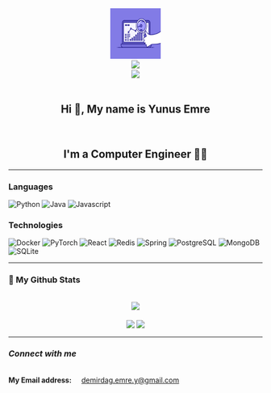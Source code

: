 <div align="center">
    <img alt="GIF" src="main.gif" height="100px" width="100px" /> <br> 
    <a href="https://www.linkedin.com/in/yunus-emre-demirda%C4%9F-a6593616a/">
        <img src="https://img.shields.io/badge/linkedin-%230077B5.svg?&style=for-the-badge&logo=linkedin&logoColor=white" />
    </a>
    <br>
    <img src="https://komarev.com/ghpvc/?username=YNSMR&color=blue">
    <br> <br>
    <h2>Hi 👋, My name is Yunus Emre</h2>
    <br> 
    <h2>I'm a Computer Engineer  👩‍💻</h2>
</div>

---

### Languages

![Python](https://img.shields.io/badge/-Python-000000?style=flat&logo=python)
![Java](https://img.shields.io/badge/-Java-000000?style=flat&logo=Java&logoColor=007396)
![Javascript](https://img.shields.io/badge/-Javascript-000000?style=flat&logo=javascript)

### Technologies

![Docker](https://img.shields.io/badge/-Docker-000?&logo=Docker)
![PyTorch](https://img.shields.io/badge/-PyTorch-000?&logo=PyTorch)
![React](https://img.shields.io/badge/-React-000?&logo=React)
![Redis](https://img.shields.io/badge/-Redis-000?&logo=Redis)
![Spring](https://img.shields.io/badge/-Spring-000?&logo=Spring)
![PostgreSQL](https://img.shields.io/badge/PostgreSQL-000?&logo=postgresql)
![MongoDB](https://img.shields.io/badge/MongoDB-000?&logo=mongodb)
![SQLite](https://img.shields.io/badge/SQLite-000?&logo=sqlite)


---

### 👀 My Github Stats

<br>

<div align="center">
    <img src="https://github-readme-streak-stats.herokuapp.com/?user=YNSMR&theme=dark">
</div>

<br>

<div align="center">
    <img src="https://github-readme-stats.vercel.app/api/?username=YNSMR&count_private=true&theme=tokyonight&showicons=true" width="350px">
    <img src="https://github-readme-stats.vercel.app/api/top-langs/?username=YNSMR&langs_count=5&theme=tokyonight&layout=compact" width="290px">
</div>



---

<h3> <b><i>Connect with me</i></b> </h3>

<br>

<div>
    <strong>My Email address:</strong> &nbsp; &nbsp; <a href="demirdag.emre.y@gmail.com">demirdag.emre.y@gmail.com</a>
</div>


